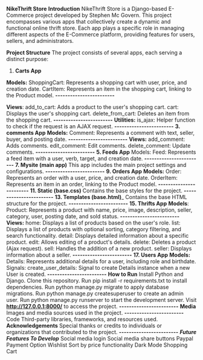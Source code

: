 **NikeThrift Store**
**Introduction**
NikeThrift Store is a Django-based E-Commerce project developed by Stephen Mc Govern. This project encompasses various apps that collectively create a dynamic and functional online thrift store. Each app plays a specific role in managing different aspects of the E-Commerce platform, providing features for users, sellers, and administrators.

**Project Structure**
The project consists of several apps, each serving a distinct purpose:

1. **Carts App**
   
**Models:**
ShoppingCart: Represents a shopping cart with user, price, and creation date.
CartItem: Represents an item in the shopping cart, linking to the Product model.
**------------------------**


**Views**:
add_to_cart: Adds a product to the user's shopping cart.
cart: Displays the user's shopping cart.
delete_from_cart: Deletes an item from the shopping cart.
**------------------------**
**Utilities:**
is_ajax: Helper function to check if the request is an AJAX request.
**------------------------**
**3. comments App**
**Models:**
Comment: Represents a comment with text, seller, buyer, and posting date.
**------------------------**
**Views:**
add_comment: Adds comments.
edit_comment: Edit comments.
delete_comment: Update comments.
**------------------------**
**5. Feeds App**
Models:
Feed: Represents a feed item with a user, verb, target, and creation date.
**------------------------**
**7. Mysite (main app)**
This app includes the main project settings and configurations.
**------------------------**
**9. Orders App**
**Models:**
Order: Represents an order with a user, price, and creation date.
OrderItem: Represents an item in an order, linking to the Product model.
**------------------------**
**11. Static (base.css)**
Contains the base styles for the project.
**------------------------**
**13. Templates (base.html)**_
Contains the base HTML structure for the project.
**------------------------**
**15. Thrifts App**
**Models**:
Product: Represents a product with name, price, image, description, seller, category, user, posting date, and sold status.
**------------------------**
**Views:**
home: Displays a list of products based on the user's role.
list: Displays a list of products with optional sorting, category filtering, and search functionality.
detail: Displays detailed information about a specific product.
edit: Allows editing of a product's details.
delete: Deletes a product (Ajax request).
sell: Handles the addition of a new product.
seller: Displays information about a seller.
**------------------------**
**17. Users App**
**Models:**
Details: Represents additional details for a user, including role and birthdate.
Signals:
create_user_details: Signal to create Details instance when a new User is created.
**------------------------**
**How to Run**
Install Python and Django.
Clone this repository.
Run pip install -r requirements.txt to install dependencies.
Run python manage.py migrate to apply database migrations.
Run python manage.py createsuperuser to create an admin user.
Run python manage.py runserver to start the development server.
Visit **http://127.0.0.1:8000/** to access the project.
**------------------------**
**Media**
Images and media sources used in the project.
**------------------------**
Code
Third-party libraries, frameworks, and resources used.
**Acknowledgements**
Special thanks or credits to individuals or organizations that contributed to the project.
**------------------------**
_**Future Features To Develop**_
Social media login
Social media share buttons
Paypal Payment Option
Wishlist
Sort by price functionality
Dark Mode
Shopping Cart
